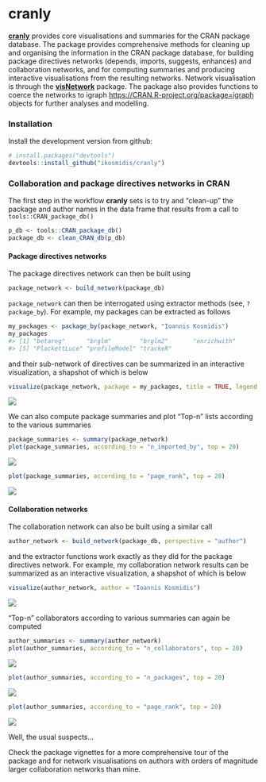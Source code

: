 <!-- README.md is generated from README.Rmd. Please edit that file -->
cranly
======

[**cranly**](https://github.com/ikosmidis/cranly) provides core
visualisations and summaries for the CRAN package database. The package
provides comprehensive methods for cleaning up and organising the
information in the CRAN package database, for building package
directives networks (depends, imports, suggests, enhances) and
collaboration networks, and for computing summaries and producing
interactive visualisations from the resulting networks. Network
visualisation is through the
[**visNetwork**](https://CRAN.R-project.org/package=visNetwork) package.
The package also provides functions to coerce the networks to igraph
<https://CRAN.R-project.org/package=igraph> objects for further analyses
and modelling.

### Installation

Install the development version from github:

``` r
# install.packages("devtools")
devtools::install_github("ikosmidis/cranly")
```

### Collaboration and package directives networks in CRAN

The first step in the workflow **cranly** sets is to try and “clean-up”
the package and author names in the data frame that results from a call
to `tools::CRAN_package_db()`

``` r
p_db <- tools::CRAN_package_db()
package_db <- clean_CRAN_db(p_db)
```

#### Package directives networks

The package directives network can then be built using

``` r
package_network <- build_network(package_db)
```

`package_network` can then be interrogated using extractor methods (see,
`?package_by`). For example, my packages can be extracted as follows

``` r
my_packages <- package_by(package_network, "Ioannis Kosmidis")
my_packages
#> [1] "betareg"      "brglm"        "brglm2"       "enrichwith"  
#> [5] "PlackettLuce" "profileModel" "trackeR"
```

and their sub-network of directives can be summarized in an interactive
visualization, a shapshot of which is below

``` r
visualize(package_network, package = my_packages, title = TRUE, legend = TRUE)
```

![](README_files/README-unnamed-chunk-5-1.png)

We can also compute package summaries and plot “Top-n” lists according
to the various summaries

``` r
package_summaries <- summary(package_network)
plot(package_summaries, according_to = "n_imported_by", top = 20)
```

![](README_files/README-unnamed-chunk-6-1.png)

``` r
plot(package_summaries, according_to = "page_rank", top = 20)
```

![](README_files/README-unnamed-chunk-6-2.png)

#### Collaboration networks

The collaboration network can also be built using a similar call

``` r
author_network <- build_network(package_db, perspective = "author")
```

and the extractor functions work exactly as they did for the package
directives network. For example, my collaboration network results can be
summarized as an interactive visualization, a shapshot of which is below

``` r
visualize(author_network, author = "Ioannis Kosmidis")
```

![](README_files/README-unnamed-chunk-8-1.png)

“Top-n” collaborators according to various summaries can again be
computed

``` r
author_summaries <- summary(author_network)
plot(author_summaries, according_to = "n_collaborators", top = 20)
```

![](README_files/README-unnamed-chunk-9-1.png)

``` r
plot(author_summaries, according_to = "n_packages", top = 20)
```

![](README_files/README-unnamed-chunk-9-2.png)

``` r
plot(author_summaries, according_to = "page_rank", top = 20)
```

![](README_files/README-unnamed-chunk-9-3.png)

Well, the usual suspects…

Check the package vignettes for a more comprehensive tour of the package
and for network visualisations on authors with orders of magnitude
larger collaboration networks than mine.
